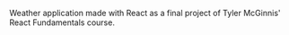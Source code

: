 Weather application made with React as a final project of Tyler McGinnis' React Fundamentals course.
